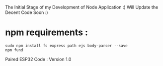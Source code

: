 The Initial Stage of my Development of Node Application :)
Will Update the Decent Code Soon :)

# npm requirements :
```
sudo npm install fs express path ejs body-parser --save
npm fund
```

Paired ESP32 Code : Version 1.0
